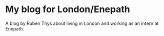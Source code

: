 # My blog for London/Enepath

A blog by Ruben Thys about living in London and working as an intern at Enepath.